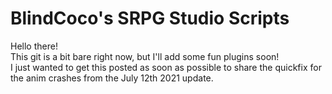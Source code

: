 # BlindCoco's SRPG Studio Scripts

Hello there!   
This git is a bit bare right now, but I'll add some fun plugins soon!  
I just wanted to get this posted as soon as possible to share the quickfix for the anim crashes from the July 12th 2021 update.
